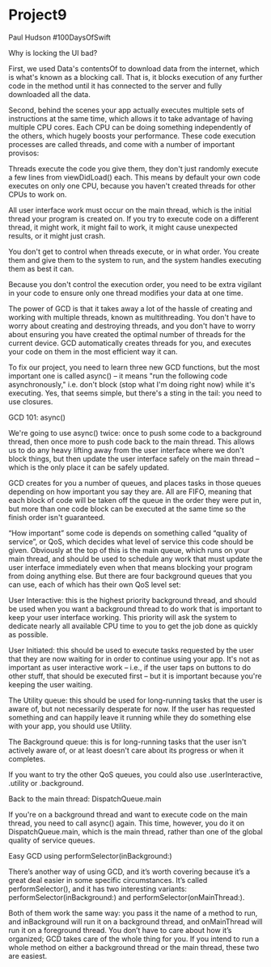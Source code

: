 # Project9
Paul Hudson #100DaysOfSwift



Why is locking the UI bad?

First, we used Data's contentsOf to download data from the internet, which is what's known as a blocking call. That is, it blocks execution of any further code in the method until it has connected to the server and fully downloaded all the data.

Second, behind the scenes your app actually executes multiple sets of instructions at the same time, which allows it to take advantage of having multiple CPU cores. Each CPU can be doing something independently of the others, which hugely boosts your performance. These code execution processes are called threads, and come with a number of important provisos:

Threads execute the code you give them, they don't just randomly execute a few lines from viewDidLoad() each. This means by default your own code executes on only one CPU, because you haven't created threads for other CPUs to work on.

All user interface work must occur on the main thread, which is the initial thread your program is created on. If you try to execute code on a different thread, it might work, it might fail to work, it might cause unexpected results, or it might just crash.

You don't get to control when threads execute, or in what order. You create them and give them to the system to run, and the system handles executing them as best it can.

Because you don't control the execution order, you need to be extra vigilant in your code to ensure only one thread modifies your data at one time.

The power of GCD is that it takes away a lot of the hassle of creating and working with multiple threads, known as multithreading. You don't have to worry about creating and destroying threads, and you don't have to worry about ensuring you have created the optimal number of threads for the current device. GCD automatically creates threads for you, and executes your code on them in the most efficient way it can.

To fix our project, you need to learn three new GCD functions, but the most important one is called async() – it means "run the following code asynchronously," i.e. don't block (stop what I'm doing right now) while it's executing. Yes, that seems simple, but there's a sting in the tail: you need to use closures. 



GCD 101: async()


We're going to use async() twice: once to push some code to a background thread, then once more to push code back to the main thread. This allows us to do any heavy lifting away from the user interface where we don't block things, but then update the user interface safely on the main thread – which is the only place it can be safely updated.

GCD creates for you a number of queues, and places tasks in those queues depending on how important you say they are. All are FIFO, meaning that each block of code will be taken off the queue in the order they were put in, but more than one code block can be executed at the same time so the finish order isn't guaranteed.

“How important” some code is depends on something called “quality of service”, or QoS, which decides what level of service this code should be given. Obviously at the top of this is the main queue, which runs on your main thread, and should be used to schedule any work that must update the user interface immediately even when that means blocking your program from doing anything else. But there are four background queues that you can use, each of which has their own QoS level set:

User Interactive: this is the highest priority background thread, and should be used when you want a background thread to do work that is important to keep your user interface working. This priority will ask the system to dedicate nearly all available CPU time to you to get the job done as quickly as possible.

User Initiated: this should be used to execute tasks requested by the user that they are now waiting for in order to continue using your app. It's not as important as user interactive work – i.e., if the user taps on buttons to do other stuff, that should be executed first – but it is important because you're keeping the user waiting.

The Utility queue: this should be used for long-running tasks that the user is aware of, but not necessarily desperate for now. If the user has requested something and can happily leave it running while they do something else with your app, you should use Utility.

The Background queue: this is for long-running tasks that the user isn't actively aware of, or at least doesn't care about its progress or when it completes.

If you want to try the other QoS queues, you could also use .userInteractive, .utility or .background.



Back to the main thread: DispatchQueue.main

If you're on a background thread and want to execute code on the main thread, you need to call async() again. This time, however, you do it on DispatchQueue.main, which is the main thread, rather than one of the global quality of service queues.



Easy GCD using performSelector(inBackground:)

There’s another way of using GCD, and it’s worth covering because it’s a great deal easier in some specific circumstances. It’s called performSelector(), and it has two interesting variants: performSelector(inBackground:) and performSelector(onMainThread:).

Both of them work the same way: you pass it the name of a method to run, and inBackground will run it on a background thread, and onMainThread will run it on a foreground thread. You don’t have to care about how it’s organized; GCD takes care of the whole thing for you. If you intend to run a whole method on either a background thread or the main thread, these two are easiest.



